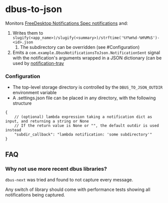 # dbus-to-json

Monitors [FreeDesktop Notifications Spec notifications](https://specifications.freedesktop.org/notification-spec/latest/protocol.html#command-notify) and:
1. Writes them to `slugify(<app_name>)/slugify(<summary>)/strftime('%Y%m%d-%H%M%S')-<id>.json`
    1. The subdirectory can be overridden (see #Configuration)
1. Emits a `com.example.DbusNotificationsToJson.NotificationSent` signal with the notification's arguments wrapped in a JSON dictionary (can be used by [notification-tray](https://github.com/ctrl-q/notification-tray)

### Configuration

- The top-level storage directory is controlled by the `DBUS_TO_JSON_OUTDIR` environment variable
- A .settings.json file can be placed in any directory, with the following structure

```json5
{
    // (optional) lambda expression taking a notification dict as input, and returning a string or None
    // If the return value is None or "", the default outdir is used instead
    "subdir_callback": "lambda notification: 'some subdirectory'"
}
```

## FAQ

### Why not use more recent dbus libraries?

`dbus-next` was tried and found to not capture every message.

Any switch of library should come with performance tests showing all notifications being captured.
